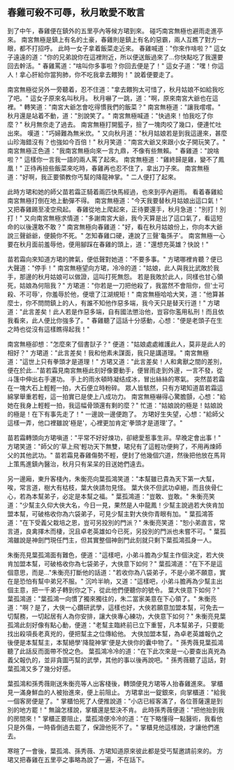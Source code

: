 春雞可殺不可辱，秋月敢愛不敢言
------------------------------

到了中午，春雞便在鎮外的五里亭內等候方珺到來。
碰巧南宮無極也避雨走進亭來。
南宮無極是鎮上有名的土豪，春雞則是鎮上有名的惡霸，兩人互瞧了對方一眼，都不打招呼。
此時一女子拿着飯菜走近來。
春雞喊道："你來作啥啦？"
這女子遠遠的道："你的兄弟說你在這裡附近，所以便送飯過來了...你快點吃了我還要回去幹活。"
春雞罵道："啥叫你多事啦？你回去便是了！"
這女子道："嘿！你這人！拿心肝給你當狗肺，你不吃我拿去餵狗！"
說着便要走了。

南宮無極從另外一旁聽着，忍不住道："拿去餵狗太可惜了，秋月姑娘不如給我吃了吧。"
這女子原來名叫秋月。
秋月嚇了一跳，道："啊，原來南宮大爺也在這裡。"
轉笑道："南宮大爺怎會吃得慣我們的飯菜？"
南宮無極道："讓我嚐嚐。"
秋月還是站着不動，道："別說笑了。"
南宮無極喊道："快過來！怕我吃了你麼？"
秋月無奈走了過去。
南宮無極打開籃子，撿了一塊肉咬了幾口，便連忙吐出來。
嘆道："巧婦難為無米炊。"
又向秋月道："秋月姑娘若是到我這邊來，甚麼山珍海錯沒有？也強如今百倍！"
秋月笑道："南宮大爺又來跟小女子開玩笑了。"
南宮無極正色道："我南宮無極向來一言九鼎，不像有些無賴。"
春雞道："說啥啦？"
這樣你一言我一語的兩人罵了起來。
南宮無極道："雞終歸是雞，變不了鳳凰！"
正待再撿些飯菜來吃時，春雞再也忍不住了，拿出刀子來。
南宮無極道："好啊，我正要領教你丐幫的降龍神掌。"
二人便打了起來。

此時方珺和她的師父苗若霜正騎着兩匹快馬經過，也來到亭內避雨。
看着春雞給南宮無極打倒在地上動彈不得。
南宮無極道："今天我要替秋月姑娘出這口氣！"
又把春雞踢至凌空飛起。
春雞從地上爬起來，正待要還手，秋月急道："別打！別打！"
又向南宮無極求情道："多謝南宮大爺，我今天算是出了這口氣了，看這短命的以後還敢不敢？"
南宮無極向春雞道："好，看在秋月姑娘份上，你向本大爺說三聲爺爺，便饒你不死。"
怎知春雞口硬，連說了三聲'龜孫子'。
南宮無極一心要在秋月面前羞辱他，便用腳踩在春雞的頭上，道："還想充英雄？快說！"

苗若霜向來知道方珺的脾氣，便低聲對她道："不要多事。"
方珺哪裡肯聽？便已大聲道："停手！"
南宮無極望向方珺，冷冷的道："姑娘，此人與我比武敗於我手，那邊的秋月姑娘可以做證，這叫打死無怨。
若是我敗於此人，同樣也甘心領死，姑娘為何阻我？"
方珺道："你若是一刀把他殺了，我當然不會阻你，但'士可殺、不可辱'，你羞辱於他，便壞了江湖規矩！"
南宮無極哈哈大笑，道："他算甚麼士，你不問問鎮上的人，有誰不知他作惡多端，我今天只是替天行道！"
方珺道："此言差矣！此人若是作惡多端，自有國法懲治他，豈容你濫用私刑！而且依我看來，此人便比你強多了。"
春雞聽了這話十分感動，心想："便是老頭子在生之時也從沒有這樣瞧得起我！"

南宮無極卻想："怎麼來了個書獃子？"
便道："姑娘處處維護此人，莫非是此人的相好？"
方珺道："此言差矣！我和他素未謀面，我只是講道理。"
南宮無極道："這世上只有拳頭才是道理！"
方珺又道："此言差矣！人和禽獸之間的差別，便在於此..."苗若霜見南宮無極此刻好像要動手，便冒雨走到外邊，一言不發，從斗篷中伸出右手運功。
手上的雨水頓時凝结成冰，冒出絲絲的寒氣。
突然苗若霜在一塊大石上輕輕一拍，大石便立時粉碎。
眾人皆駭然，只有方珺知道苗若霜這綿掌舉重若輕，這一拍實已是使上八成功力。
南宮無極嚇得心驚膽顫，心想："給她在我身上輕輕一拍，我這幅骨頭還有剩的麼？"
忙道："姑娘說的極是！姑娘說的極是！在下有事先走了！"
一邊說一邊便跑了。
方珺好生失望，心想："給師父這樣一弄，他口裡雖說'極是'，心裡更加肯定'拳頭才是道理'了。"

苗若霜轉頭向方珺嗔道："平常不好好煉功，卻總愛惹事生非。早晚定會出事！"
方珺笑道："師父的'草上飛'輕功天下無雙，珺兒有了這輕功便夠了，不用再煉師父的其他武功。"
苗若霜見春雞傷勢不輕，便封了他幾個穴道，然後把他放在馬背上策馬進鎮內醫治，秋月只有呆呆的目送她們遠去。

另一邊廂，東升客棧內，朱衡亮向葉孤鴻笑道："本幫雖已貴為天下第一大幫，唉，常言道，樹大有枯枝，葉大俠請勿見怪。
葉大俠不但武功卓絕，而且俠骨仁心，若為本幫弟子，必定是本幫之福。"
葉孤鴻道："豈敢、豈敢。"
朱衡亮笑道："少幫主久仰大俠大名，今日一見，果然是人中龍鳳！少幫主說過若大俠肯加盟本幫，可破格收你為六袋弟子，可見少幫主對大俠你青眼有加。"
葉孤鴻答道："在下受義父栽培之恩，豈可另投別的門派？"
朱衡亮笑道："恕小弟直言，常言道，良禽擇木而棲，況且卓老英雄如今已死，另投別的門派也未嘗不可。"
葉孤鴻雖說是神劍門現任門主，但其實整個神劍門此刻就只剩下葉孤鴻孤身一人。

朱衡亮見葉孤鴻面有難色，便道："這樣吧，小弟斗膽為少幫主作個決定，若大俠肯加盟本幫，可破格收你為七袋弟子，大俠意下如何？"
葉孤鴻道："在下不是這個意思，而是..."朱衡亮打斷他的話道："若收你為八袋弟子，不是小弟不願意，實在是恐怕有幫中弟兄不服。"
沉吟半晌，又道："這樣吧，小弟斗膽再為少幫主出個主意，把一千弟子轉到你之下，從此他們便聽你的號令。
葉大俠意下如何？"
葉孤鴻道："葉孤鴻一向慣了獨來獨往的，朱二當家美意在下心領了。"
朱衡亮道："啊？是了，大俠一心鑽研武學，這樣也好，大俠若願意加盟本幫，可免去一切幫務，一切起居有人為你安排，讓大俠專心練功，大俠意下如何？"
朱衡亮見葉孤鴻此刻好像有點心動，便道："老幫主臨終前已立下重誓，凡本幫弟子，只要能找出殺項長老真兇的，便把幫主之位傳給他。
大俠加盟本幫，為卓老英雄報仇之後便是本幫幫主，本幫絕學'降龍神掌'便是大俠你的囊中物了。"
孫秀薇見葉孤鴻聽了此話反而面帶不悅之色。
葉孤鴻冷冷的道："在下此次來是一心要查出真兇為義父報仇的，並非貪圖丐幫的武學，其他的事以後再說吧。"
孫秀薇聽了這話，對葉孤鴻又多了幾分好感。

葉孤鴻和孫秀薇剛送朱衡亮等人出客棧後，轉頭便見方珺等人抬春雞進來。
掌櫃見一滿身鮮血的人被抬進來，便上前阻止。
方珺拿出一錠銀來，向掌櫃道："給我一個客房便是了。"
掌櫃怕死了人便推說道："小店已經客滿了，各位菩薩還是到別的地方罷！"
無論怎樣說，掌櫃還是堅決不肯。
此時孫秀薇便道："把他抬到我的房間來！"
掌櫃正要阻止，葉孤鴻便冷冷的道："在下略懂得一點醫術，我看他只是外傷，一時昏倒過去罷了，保證他死不了。"
掌櫃見他這樣說，才讓他們進去。

寒暄了一會後，葉孤鴻、孫秀薇、方珺知道原來彼此都是受丐幫邀請前來的。
方珺又把春雞在五里亭之事略為說了一遍，不在話下。
